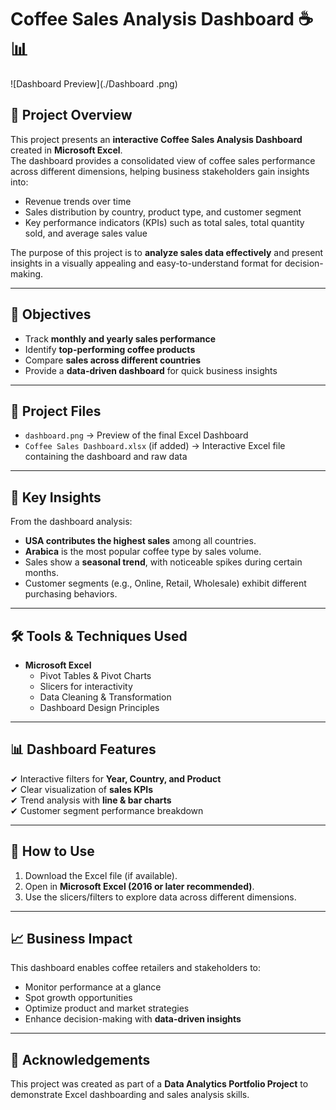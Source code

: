 # Coffee Sales Analysis Dashboard ☕📊

![Dashboard Preview](./Dashboard .png)

## 📌 Project Overview  
This project presents an **interactive Coffee Sales Analysis Dashboard** created in **Microsoft Excel**.  
The dashboard provides a consolidated view of coffee sales performance across different dimensions, helping business stakeholders gain insights into:  

- Revenue trends over time  
- Sales distribution by country, product type, and customer segment  
- Key performance indicators (KPIs) such as total sales, total quantity sold, and average sales value  

The purpose of this project is to **analyze sales data effectively** and present insights in a visually appealing and easy-to-understand format for decision-making.  

---

## 🎯 Objectives  
- Track **monthly and yearly sales performance**  
- Identify **top-performing coffee products**  
- Compare **sales across different countries**  
- Provide a **data-driven dashboard** for quick business insights  

---

## 📂 Project Files  
- `dashboard.png` → Preview of the final Excel Dashboard  
- `Coffee Sales Dashboard.xlsx` (if added) → Interactive Excel file containing the dashboard and raw data  

---

## 🔑 Key Insights  
From the dashboard analysis:  
- **USA contributes the highest sales** among all countries.  
- **Arabica** is the most popular coffee type by sales volume.  
- Sales show a **seasonal trend**, with noticeable spikes during certain months.  
- Customer segments (e.g., Online, Retail, Wholesale) exhibit different purchasing behaviors.  

---

## 🛠 Tools & Techniques Used  
- **Microsoft Excel**  
  - Pivot Tables & Pivot Charts  
  - Slicers for interactivity  
  - Data Cleaning & Transformation  
  - Dashboard Design Principles  

---

## 📊 Dashboard Features  
✔ Interactive filters for **Year, Country, and Product**  
✔ Clear visualization of **sales KPIs**  
✔ Trend analysis with **line & bar charts**  
✔ Customer segment performance breakdown  

---

## 🚀 How to Use  
1. Download the Excel file (if available).  
2. Open in **Microsoft Excel (2016 or later recommended)**.  
3. Use the slicers/filters to explore data across different dimensions.  

---

## 📈 Business Impact  
This dashboard enables coffee retailers and stakeholders to:  
- Monitor performance at a glance  
- Spot growth opportunities  
- Optimize product and market strategies  
- Enhance decision-making with **data-driven insights**  

---

## 🙌 Acknowledgements  
This project was created as part of a **Data Analytics Portfolio Project** to demonstrate Excel dashboarding and sales analysis skills.  
